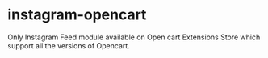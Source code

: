 # instagram-opencart
Only Instagram Feed module available on Open cart Extensions Store which support all the versions of Opencart.
